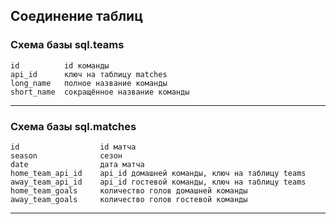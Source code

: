 ## Соединение таблиц ##

### Схема базы sql.teams ###

    id          id команды
    api_id      ключ на таблицу matches
    long_name   полное название команды
    short_name  сокращённое название команды

----

### Схема базы sql.matches ###

    id                  id матча
    season              сезон
    date                дата матча
    home_team_api_id    api_id домашней команды, ключ на таблицу teams
    away_team_api_id    api_id гостевой команды, ключ на таблицу teams
    home_team_goals     количество голов домашней команды
    away_team_goals     количество голов гостевой команды

----
